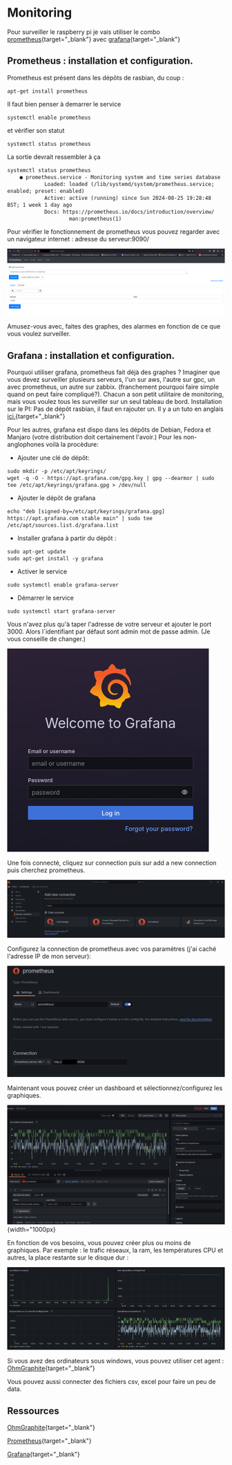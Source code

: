 # Monitoring 

Pour surveiller le raspberry pi je vais utiliser le combo 
[prometheus](https://prometheus.io/){target="_blank"} avec
[grafana](https://grafana.com/){target="_blank"}

## Prometheus : installation et configuration.

Prometheus est présent dans les dépôts de rasbian, du coup : 

```shell
apt-get install prometheus
```

Il faut bien penser à demarrer le service 

```shell
systemctl enable prometheus
```

et vérifier son statut

```shell
systemctl status prometheus
```

La sortie devrait ressembler à ça

```shell
systemctl status prometheus
    ● prometheus.service - Monitoring system and time series database
            Loaded: loaded (/lib/systemd/system/prometheus.service; enabled; preset: enabled)
            Active: active (running) since Sun 2024-08-25 19:28:48 BST; 1 week 1 day ago
            Docs: https://prometheus.io/docs/introduction/overview/
                    man:prometheus(1)
```

Pour vérifier le fonctionnement de prometheus vous pouvez regarder avec un navigateur internet : adresse du serveur:9090/

![prometheus webpage](monitoring/prometheus.png)

Amusez-vous avec, faites des graphes, des alarmes en fonction de ce que vous voulez surveiller.

## Grafana : installation et configuration.

Pourquoi utiliser grafana, prometheus fait déjà des graphes ?
Imaginer que vous devez surveiller plusieurs serveurs, l'un sur aws, l'autre sur gpc, un avec prometheus, un autre sur zabbix. (franchement pourquoi faire simple quand on peut faire compliqué?).
Chacun a son petit utilitaire de monitoring, mais vous voulez tous les surveiller sur un seul tableau de bord.
Installation sur le PI:
Pas de dépôt rasbian, il faut en rajouter un.
Il y a un tuto en anglais [ici.](https://grafana.com/tutorials/install-grafana-on-raspberry-pi/){target+"_blank"}

Pour les autres, grafana est dispo dans les dépôts de Debian, Fedora et Manjaro (votre distribution doit certainement l'avoir.)
Pour les non-anglophones voilà la procèdure:

- Ajouter une clé de dépôt:

```shell 
sudo mkdir -p /etc/apt/keyrings/
wget -q -O - https://apt.grafana.com/gpg.key | gpg --dearmor | sudo tee /etc/apt/keyrings/grafana.gpg > /dev/null
```

- Ajouter le dépôt de grafana

```shell
echo "deb [signed-by=/etc/apt/keyrings/grafana.gpg] https://apt.grafana.com stable main" | sudo tee /etc/apt/sources.list.d/grafana.list
```

- Installer grafana à partir du dépôt :

```shell
sudo apt-get update
sudo apt-get install -y grafana
```

- Activer le service

```shell
sudo systemctl enable grafana-server
```

- Démarrer le service

```shell
sudo systemctl start grafana-server
```

Vous n'avez plus qu'à taper l'adresse de votre serveur et ajouter le port 3000.
Alors l´identifiant par défaut sont admin mot de passe admin. (Je vous conseille de changer.)

![grafana login](monitoring/grafanalogin.png)

Une fois connecté, cliquez sur connection puis sur add a new connection puis cherchez prometheus.

![grafana connection](monitoring/grafana_add_new_connection.png)

Configurez la connection de prometheus avec vos paramètres (j'ai caché l'adresse IP de mon serveur):

![grafana prometheus config](monitoring/grafana_prometheus.png)

Maintenant vous pouvez créer un dashboard et sélectionnez/configurez les graphiques.

![grafana temperature](monitoring/grafana_temperature.png){width="1000px}

En fonction de vos besoins, vous pouvez créer plus ou moins de graphiques.
Par exemple : le trafic réseaux, la ram, les températures CPU et autres, la place restante sur le disque dur :

![grafana temperatur](monitoring/grafana_dashboard.png)

Si vous avez des ordinateurs sous windows, vous pouvez utiliser cet agent : [OhmGraphite](https://github.com/nickbabcock/OhmGraphite){target="_blank"}

Vous pouvez aussi connecter des fichiers csv, excel pour faire un peu de data. 


## Ressources

[OhmGraphite](https://github.com/nickbabcock/OhmGraphite){target="_blank"}

[Prometheus](https://prometheus.io/){target="_blank"}

[Grafana](https://grafana.com/){target="_blank"}